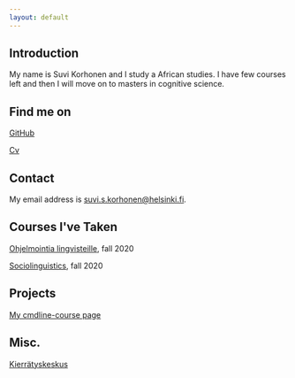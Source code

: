```yaml
---
layout: default
---
```


## Introduction

My name is Suvi Korhonen and I study a African studies. I have few courses left and then I will move on to masters in cognitive science.



## Find me on

[GitHub](https://github.com/Korsuvi)

[Cv](https://www.overleaf.com/read/jjfsnynyzhws)

## Contact

My email address is suvi.s.korhonen@helsinki.fi.

## Courses I've Taken

[Ohjelmointia lingvisteille](https://courses.helsinki.fi/fi/kik-lg208/120338152), fall 2020

[Sociolinguistics](https://studies.helsinki.fi/courses/cur/hy-opt-cur-2021-7404bbaf-0333-4da4-ad88-b967d8f7f354), fall 2020

## Projects
[My cmdline-course page](https://github.com/Korsuvi/cmdline-course)

## Misc. 

[Kierrätyskeskus](https://www.kierratyskeskus.fi/)
